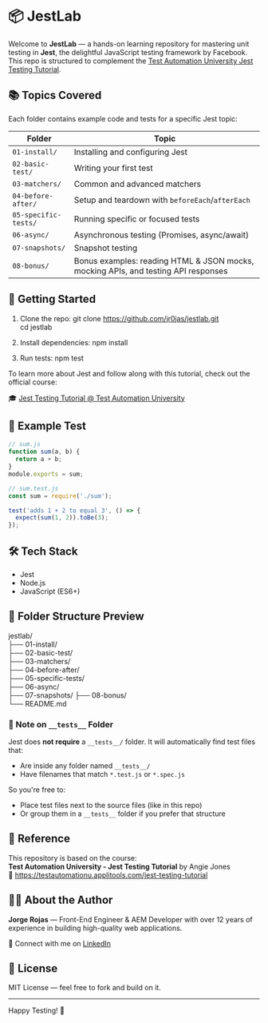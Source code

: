 # 📦 JestLab

Welcome to **JestLab** — a hands-on learning repository for mastering unit testing in **Jest**, the delightful JavaScript testing framework by Facebook. This repo is structured to complement the [Test Automation University Jest Testing Tutorial](https://testautomationu.applitools.com/jest-testing-tutorial).

## 📚 Topics Covered

Each folder contains example code and tests for a specific Jest topic:

| Folder              | Topic                                          |
|---------------------|------------------------------------------------|
| `01-install/`       | Installing and configuring Jest               |
| `02-basic-test/`    | Writing your first test                       |
| `03-matchers/`      | Common and advanced matchers                  |
| `04-before-after/`  | Setup and teardown with `beforeEach`/`afterEach` |
| `05-specific-tests/`| Running specific or focused tests             |
| `06-async/`         | Asynchronous testing (Promises, async/await)  |
| `07-snapshots/`     | Snapshot testing                              |
| `08-bonus/`      | Bonus examples: reading HTML & JSON mocks, mocking APIs, and testing API responses |


## 🚀 Getting Started

1. Clone the repo:
   git clone https://github.com/jr0jas/jestlab.git  
   cd jestlab

2. Install dependencies:
   npm install

3. Run tests:
   npm test

To learn more about Jest and follow along with this tutorial, check out the official course:

🎓 [Jest Testing Tutorial @ Test Automation University](https://testautomationu.applitools.com/jest-testing-tutorial)

## 🧪 Example Test

```js
// sum.js
function sum(a, b) {
  return a + b;
}
module.exports = sum;

// sum.test.js
const sum = require('./sum');

test('adds 1 + 2 to equal 3', () => {
  expect(sum(1, 2)).toBe(3);
});
```

## 🛠 Tech Stack

- Jest
- Node.js
- JavaScript (ES6+)

## 📁 Folder Structure Preview

jestlab/  
├── 01-install/  
├── 02-basic-test/  
├── 03-matchers/  
├── 04-before-after/  
├── 05-specific-tests/  
├── 06-async/  
├── 07-snapshots/ 
├── 08-bonus/  
└── README.md

### 📌 Note on `__tests__` Folder

Jest does **not require** a `__tests__/` folder. It will automatically find test files that:
- Are inside any folder named `__tests__/`
- Have filenames that match `*.test.js` or `*.spec.js`

So you're free to:
- Place test files next to the source files (like in this repo)
- Or group them in a `__tests__` folder if you prefer that structure

## 🧠 Reference

This repository is based on the course:  
**Test Automation University - Jest Testing Tutorial** by Angie Jones  
📘 https://testautomationu.applitools.com/jest-testing-tutorial

## 👨‍💻 About the Author

**Jorge Rojas** — Front-End Engineer & AEM Developer with over 12 years of experience in building high-quality web applications.

🔗 Connect with me on [LinkedIn](https://www.linkedin.com/in/jorgewebdev/)

## 📜 License

MIT License — feel free to fork and build on it.

---

Happy Testing! 🚀
